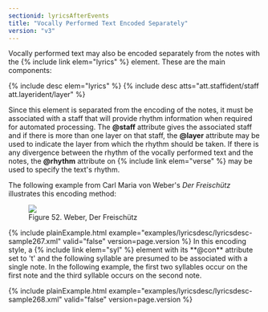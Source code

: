 ```yaml
---
sectionid: lyricsAfterEvents
title: "Vocally Performed Text Encoded Separately"
version: "v3"
---
```


Vocally performed text may also be encoded separately from the notes with the {% include link elem="lyrics" %} element. These are the main components:


{% include desc elem="lyrics" %}
{% include desc atts="att.staffident/staff att.layerident/layer" %}



Since this element is separated from the encoding of the notes, it must be associated
with a
staff that will provide rhythm information when required for automated processing.
The
**@staff** attribute gives the associated staff and if there is more than one layer on
that staff, the **@layer** attribute may be used to indicate the layer from which the
rhythm should be taken. If there is any divergence between the rhythm of the vocally
performed
text and the notes, the **@rhythm** attribute on {% include link elem="verse" %} may be used
to specify the text's rhythm.

The following example from Carl Maria von Weber's *Der Freischütz* illustrates
this encoding method:

<figure class="figure"><img src="{{ site.baseurl }}/Images/modules/lyrics/ex_lyric.png" class="img-responsive"><figcaption class="figure-caption">Figure 52. Weber, Der Freischütz</figcaption>
</figure>{% include plainExample.html example="examples/lyricsdesc/lyricsdesc-sample267.xml" valid="false" version=page.version %}
In this encoding style, a {% include link elem="syl" %} element with its **@con** attribute
set to 't' and the following syllable are presumed to be associated with a single
note. In the
following example, the first two syllables occur on the first note and the third syllable
occurs on the second note.

{% include plainExample.html example="examples/lyricsdesc/lyricsdesc-sample268.xml" valid="false" version=page.version %}
